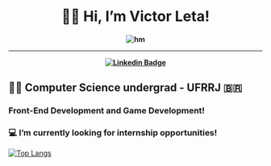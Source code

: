 <h1 align="center">
  👋😃 Hi, I’m Victor Leta!
  
<h4 align="center">
  
  ![hm](https://i.imgur.com/FEt4fFm.gif)
  
<hr>

[![Linkedin Badge](https://img.shields.io/badge/-Linkedin-blue?style=for-the-badge&logo=Linkedin&logoColor=white&link=https://github.com/victorrlo)](https://www.linkedin.com/in/victor-leta-13475015b)

## 👨‍💻 Computer Science undergrad - UFRRJ 🇧🇷
### Front-End Development and Game Development!
### 💻 I’m currently looking for internship opportunities!   

[![Top Langs](https://github-readme-stats.vercel.app/api/top-langs/?username=victorrlo&&show_icons=true&layout=compact&theme=dracula)](https://github.com/victorrlo)


<!---
victorrlo/victorrlo is a ✨ special ✨ repository because its `README.md` (this file) appears on your GitHub profile.
You can click the Preview link to take a look at your changes.
--->
